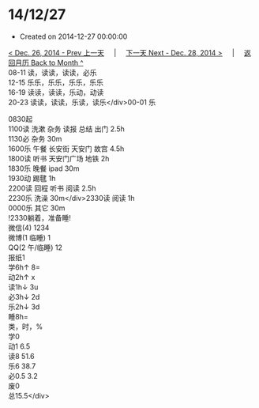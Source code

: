 # 14/12/27

* Created on 2014-12-27 00:00:00

[&lt; Dec. 26, 2014 - Prev 上一天](d26.md)     \|     [下一天 Next - Dec. 28, 2014 &gt;](d28.md)     \|     [返回月历 Back to Month ^](index.md)   
08-11 读，读读，读读，必乐  
12-15 乐乐，乐乐，乐乐，乐乐  
16-19 读读，读读，乐动，动读  
20-23 读读，读读，乐读，读乐&lt;/div&gt;00-01 乐  
  
0830起  
1100读 洗漱 杂务 读报 总结 出门 2.5h  
1130必 杂务 30m  
1600乐 午餐 长安街 天安门 故宫 4.5h  
1800读 听书 天安门广场 地铁 2h  
1830乐 晚餐 ipad 30m  
1930动 踢毽 1h  
2200读 回程 听书 阅读 2.5h  
2230乐 洗澡 30m&lt;/div&gt;2330读 阅读 1h  
0000乐 其它 30m  
!2330躺着，准备睡!  
微信\(4\) 1234  
微博\(1 临睡\) 1  
QQ\(2 午/临睡\) 12  
报纸1  
学6h↑ 8=  
动2h↑ x  
读1h↓ 3u  
必3h↓ 2d  
乐2h↓ 3d  
睡8h=  
类，时，%  
学0  
动1 6.5  
读8 51.6  
乐6 38.7  
必0.5 3.2  
废0  
总15.5&lt;/div&gt;

